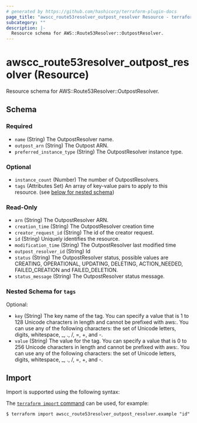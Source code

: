 ```yaml
---
# generated by https://github.com/hashicorp/terraform-plugin-docs
page_title: "awscc_route53resolver_outpost_resolver Resource - terraform-provider-awscc"
subcategory: ""
description: |-
  Resource schema for AWS::Route53Resolver::OutpostResolver.
---
```


# awscc_route53resolver_outpost_resolver (Resource)

Resource schema for AWS::Route53Resolver::OutpostResolver.



<!-- schema generated by tfplugindocs -->
## Schema

### Required

- `name` (String) The OutpostResolver name.
- `outpost_arn` (String) The Outpost ARN.
- `preferred_instance_type` (String) The OutpostResolver instance type.

### Optional

- `instance_count` (Number) The number of OutpostResolvers.
- `tags` (Attributes Set) An array of key-value pairs to apply to this resource. (see [below for nested schema](#nestedatt--tags))

### Read-Only

- `arn` (String) The OutpostResolver ARN.
- `creation_time` (String) The OutpostResolver creation time
- `creator_request_id` (String) The id of the creator request.
- `id` (String) Uniquely identifies the resource.
- `modification_time` (String) The OutpostResolver last modified time
- `outpost_resolver_id` (String) Id
- `status` (String) The OutpostResolver status, possible values are CREATING, OPERATIONAL, UPDATING, DELETING, ACTION_NEEDED, FAILED_CREATION and FAILED_DELETION.
- `status_message` (String) The OutpostResolver status message.

<a id="nestedatt--tags"></a>
### Nested Schema for `tags`

Optional:

- `key` (String) The key name of the tag. You can specify a value that is 1 to 128 Unicode characters in length and cannot be prefixed with aws:. You can use any of the following characters: the set of Unicode letters, digits, whitespace, _, ., /, =, +, and -.
- `value` (String) The value for the tag. You can specify a value that is 0 to 256 Unicode characters in length and cannot be prefixed with aws:. You can use any of the following characters: the set of Unicode letters, digits, whitespace, _, ., /, =, +, and -.

## Import

Import is supported using the following syntax:

The [`terraform import` command](https://developer.hashicorp.com/terraform/cli/commands/import) can be used, for example:

```shell
$ terraform import awscc_route53resolver_outpost_resolver.example "id"
```
